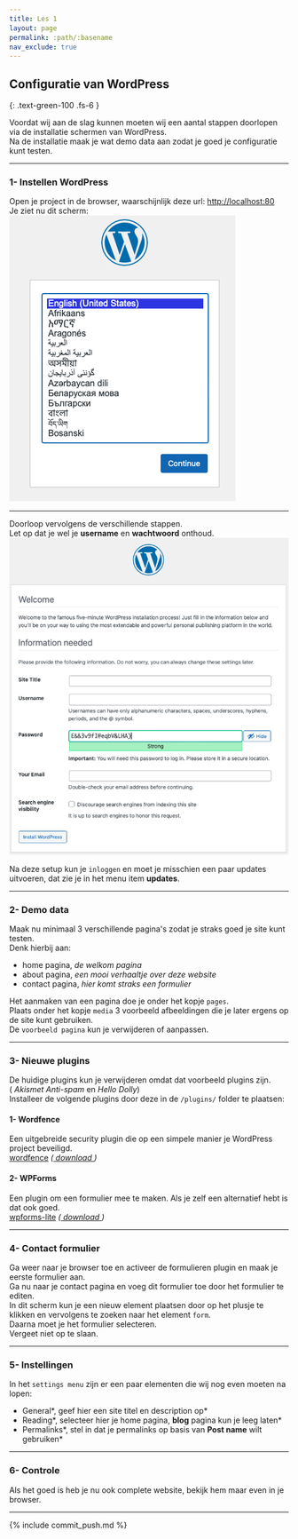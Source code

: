 ```yaml
---
title: Les 1
layout: page
permalink: :path/:basename
nav_exclude: true
---
```


## Configuratie van WordPress
{: .text-green-100 .fs-6 }

Voordat wij aan de slag kunnen moeten wij een aantal stappen doorlopen via de installatie schermen van WordPress.  
Na de installatie maak je wat demo data aan zodat je goed je configuratie kunt testen.  

---
### 1- Instellen WordPress
Open je project in de browser, waarschijnlijk deze url: [http://localhost:80](http://localhost:80)  
Je ziet nu dit scherm:  
![language chooser](img/language-chooser.png)  

---
Doorloop vervolgens de verschillende stappen.  
Let op dat je wel je **username** en **wachtwoord** onthoud.  
![setup](img/Setup.png)  

Na deze setup kun je `inloggen` en moet je misschien een paar updates uitvoeren, dat zie je in het menu item **updates**.  

---
### 2- Demo data
Maak nu minimaal 3 verschillende pagina's zodat je straks goed je site kunt testen.  
Denk hierbij aan:
- home pagina, _de welkom pagina_
- about pagina, _een mooi verhaaltje over deze website_
- contact pagina, _hier komt straks een formulier_

Het aanmaken van een pagina doe je onder het kopje `pages`.  
Plaats onder het kopje `media` 3 voorbeeld afbeeldingen die je later ergens op de site kunt gebruiken.  
De `voorbeeld pagina` kun je verwijderen of aanpassen.  

---
### 3- Nieuwe plugins
De huidige plugins kun je verwijderen omdat dat voorbeeld plugins zijn.  
( _Akismet Anti-spam_ en _Hello Dolly_)  
Installeer de volgende plugins door deze in de `/plugins/` folder te plaatsen:
#### 1- Wordfence  
Een uitgebreide security plugin die op een simpele manier je WordPress project beveiligd.  
[wordfence](https://www.wordfence.com/) _([ download ](data/wordfence.zip))_

#### 2- WPForms
Een plugin om een formulier mee te maken. Als je zelf een alternatief hebt is dat ook goed.  
[wpforms-lite](https://wordpress.org/plugins/wpforms-lite/) _([ download ](data/wpforms-lite.1.8.7.2.zip))_

---
### 4- Contact formulier
Ga weer naar je browser toe en activeer de formulieren plugin en maak je eerste formulier aan.  
Ga nu naar je contact pagina en voeg dit formulier toe door het formulier te editen.  
In dit scherm kun je een nieuw element plaatsen door op het plusje te klikken en vervolgens te zoeken naar het element `form`.  
Daarna moet je het formulier selecteren.  
Vergeet niet op te slaan.  

---
### 5- Instellingen
In het `settings menu` zijn er een paar elementen die wij nog even moeten na lopen:
- General*, geef hier een site titel en description op*
- Reading*, selecteer hier je home pagina, **blog** pagina kun je leeg laten*
- Permalinks*, stel in dat je permalinks op basis van **Post name** wilt gebruiken* 

---
### 6- Controle
Als het goed is heb je nu ook complete website, bekijk hem maar even in je browser.

---
{% include commit_push.md %}


